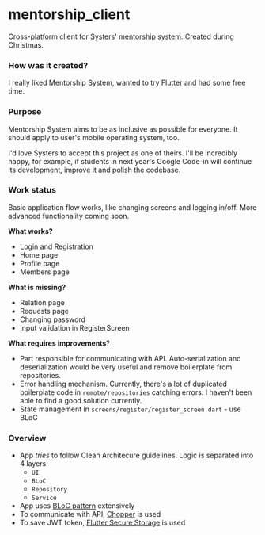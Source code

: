 # mentorship_client

Cross-platform client for [Systers&#x27; mentorship system](https://github.com/systers/mentorship-backend).
Created during Christmas.

### How was it created?
I really liked Mentorship System, wanted to try Flutter and had some free time.

### Purpose
Mentorship System aims to be as inclusive as possible for everyone. It should apply
to user's mobile operating system, too.

I'd love Systers to accept this project as one of theirs. I'll be incredibly
happy, for example, if students in next year's Google Code-in will continue its development,
improve it and polish the codebase.

### Work status
Basic application flow works, like changing screens and logging in/off. More
advanced functionality coming soon.

**What works?**
- Login and Registration
- Home page
- Profile page
- Members page

**What is missing?**
- Relation page
- Requests page
- Changing password
- Input validation in RegisterScreen

**What requires improvements**?
- Part responsible for communicating with API. Auto-serialization and deserialization would
be very useful and remove boilerplate from repositories.
- Error handling mechanism. Currently, there's a lot of duplicated boilerplate code in `remote/repositories`
catching errors. I haven't been able to find a good solution currently.
- State management in `screens/register/register_screen.dart` - use BLoC
### Overview
- App *tries* to follow Clean Architecure guidelines. Logic is separated into 4 layers:
    - `UI`
    - `BLoC`
    - `Repository`
    - `Service`
- App uses [BLoC pattern](https://bloclibrary.dev/#/coreconcepts) extensively
- To communicate with API, [Chopper](https://pub.dev/packages/chopper) is used
- To save JWT token, [Flutter Secure Storage](https://pub.dev/packages/flutter_secure_storage) is used
